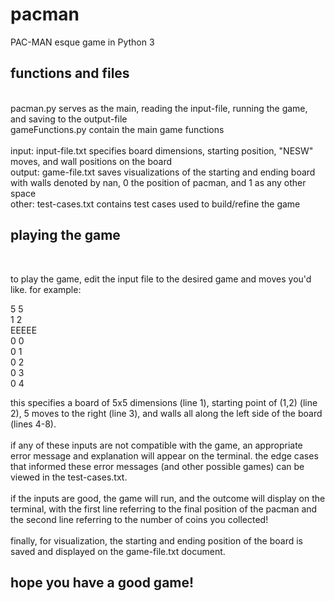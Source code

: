 # pacman
PAC-MAN esque game in Python 3
<br />
## functions and files
<br />
pacman.py 
serves as the main, reading the input-file, running the game, and saving to the output-file <br />
gameFunctions.py
contain the main game functions<br /> <br />
input: input-file.txt
specifies board dimensions, starting position, "NESW" moves, and wall positions on the board <br />
output: game-file.txt
saves visualizations of the starting and ending board with walls denoted by nan, 0 the position of pacman, and 1 as any other space <br />
other: test-cases.txt
contains test cases used to build/refine the game

## playing the game
<br />

to play the game, edit the input file to the desired game and moves you'd like. for example: <br />

5 5 <br />
1 2 <br />
EEEEE <br />
0 0 <br />
0 1 <br />
0 2 <br />
0 3 <br />
0 4 <br />

this specifies a board of 5x5 dimensions (line 1), starting point of (1,2) (line 2), 5 moves to the right (line 3), and walls all along the left side of the board (lines 4-8). <br /><br />
if any of these inputs are not compatible with the game, an appropriate error message and explanation will appear on the terminal. the edge cases that informed these error messages (and other possible games) can be viewed in the test-cases.txt. <br /><br />
if the inputs are good, the game will run, and the outcome will display on the terminal, with the first line referring to the final position of the pacman and the second line referring to the number of coins you collected! <br /><br />
finally, for visualization, the starting and ending position of the board is saved and displayed on the game-file.txt document. <br />

## hope you have a good game!
